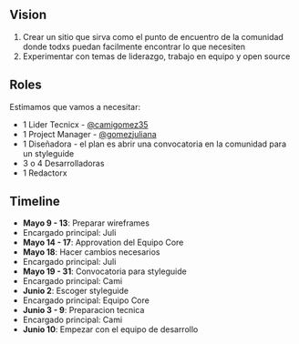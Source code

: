 ## Vision
1. Crear un sitio que sirva como el punto de encuentro de la comunidad donde todxs puedan facilmente encontrar lo que necesiten
2. Experimentar con temas de liderazgo, trabajo en equipo y open source

## Roles
Estimamos que vamos a necesitar:

- 1 Lider Tecnicx - [@camigomez35](https://github.com/camigomez35)
- 1 Project Manager - [@gomezjuliana](https://github.com/gomezjuliana)
- 1 Diseñadora - el plan es abrir una convocatoria en la comunidad para un styleguide
- 3 o 4 Desarrolladoras
- 1 Redactorx

## Timeline
- **Mayo 9 - 13**: Preparar wireframes
 - Encargado principal: Juli
- **Mayo 14 - 17**: Approvation del Equipo Core
- **Mayo 18**: Hacer cambios necesarios
 - Encargado principal: Juli
- **Mayo 19 - 31**: Convocatoria para styleguide
 - Encargado principal: Cami
- **Junio 2**: Escoger styleguide
 - Encargado principal: Equipo Core
- **Junio 3 - 9**: Preparacion tecnica
 - Encargado principal: Cami
- **Junio 10**: Empezar con el equipo de desarrollo
